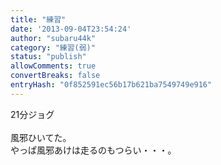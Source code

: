 ```yaml
---
title: "練習"
date: '2013-09-04T23:54:24'
author: "subaru44k"
category: "練習(弱)"
status: "publish"
allowComments: true
convertBreaks: false
entryHash: "0f852591ec56b17b621ba7549749e916"
---
```

21分ジョグ<br>
<br>
風邪ひいてた。<br>
やっぱ風邪あけは走るのもつらい・・・。
